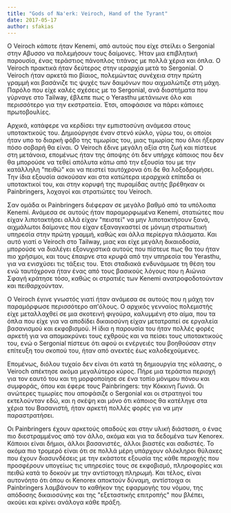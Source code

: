 ```yaml
---
title: "Gods of Na'erk: Veiroch, Hand of the Tyrant"
date: 2017-05-17
author: sfakias
---
```


Ο Veiroch κάποτε ήταν Kenemi, από αυτούς που είχε στείλει ο Sergonial στην
Αβυσσο να πολεμήσουν τους δαίμονες. Ήταν μια επιβλητική παρουσία, ένας
τεράστιος πάνοπλος τιτάνας με πολλά χέρια και όπλα. O Veiroch πρακτικά ήταν
δεύτερος στην ιεραρχία μετά το Sergonial. Ο Veiroch ήταν αρκετά πιο βίαιος,
πολεμώντας συνέχεια στην πρώτη γραμμή και βασάνιζε τις ψυχές των δαιμόνων που
αιχμαλώτιζε στη μάχη. Παρόλο που είχε καλές σχέσεις με το Sergonial, ανά
διαστήματα που γύρναγε στο Tailway, έβλεπε πως ο Yerasthu μετάνιωνε όλο και
περισσότερο για την εκστρατεία. Έτσι, αποφάσισε να πάρει κάποιες πρωτοβουλίες.



Αρχικά, κατάφερε να κερδίσει την εμπιστοσύνη ανάμεσα στους υποτακτικούς του.
Δημιούργησε έναν στενό κύκλο, γύρω του, οι οποίοι ήταν υπο το διαρκή φόβο της
τιμωρίας του, μιας τιμωρίας που όλοι ήξεραν πόσο σοβαρή θα είναι. Ο Veiroch
έδινε μεγάλη αξία στη ζωή και πίστευε στη μετάνοια, επομένως ήταν της άποψης
ότι δεν υπήρχε κάποιος που δεν θα μπορούσε να τεθεί απόλυτα κάτω από την
εξουσία του με την κατάλληλη "πειθώ" και να πειστεί ταυτόχρονα ότι δε θα
λοξοδρομήσει. Την ίδια εξουσία ασκούσαν και στα κατώτερα ιεραρχικά επίπεδα οι
υποτακτικοί του, και στην κορυφή της πυραμίδας αυτής βρέθηκαν οι Painbringers,
λοχαγοί και στρατιώτες του Veiroch.



Σαν ομάδα οι Painbringers διέφεραν σε μεγάλο βαθμό από τα υπόλοιπα Kenemi.
Ανάμεσα σε αυτούς ήταν παραμορφωμένα Kenemi, στατιώτες που είχαν λιποτακτήσει
αλλά είχαν "πειστεί" να μην λιποτακτήσουν ξανά, αιχμάλωτοι δαίμονες που είχαν
εξαναγκαστεί σε μόνιμη στρατιωτική υπηρεσία στην πρώτη γραμμή, καθώς και άλλα
περίεργα πλάσματα. Και αυτό γιατί ο Veiroch στο Tailway, μιας και είχε μεγάλη
δικαιοδοσία, μπορούσε να διαλέγει εξονυχιστικά αυτούς που πίστευε πως θα του
ήταν πιο χρήσιμοι, και τους έπαιρνε στα κρυφά από την υπηρεσία του Yerasthu,
για να ενισχύσει τις τάξεις του. Έτσι σταδιακά ενδυνάμωσε τη θέση του ενώ
ταυτόχρονα ήταν ένας από τους βασικούς λόγους που η Αιώνια Σφαγή κράτησε τόσο,
καθώς οι στρατιές των Kenemi ανατροφοδοτούνταν και πειθαρχούνταν.



Ο Veiroch έγινε γνωστός γιατί ήταν ανάμεσα σε αυτούς που η μάχη τον
παραμόρφωσε περισσότερο απ'όλους. Ο αρχικός γενναίος πολεμιστής είχε
μεταλλαχθεί σε μια σκοτεινή φιγούρα, καλυμμένη στο αίμα, που τα όπλα που είχε
για να αποδίδει δικαιοσύνη είχαν μετατραπεί σε εργαλεία βασανισμού και
εκφοβισμού. Η ίδια η παρουσία του ήταν πολλές φορές αρκετή για να απομακρύνει
τους εχθρούς και να πείσει τους υποτακτικούς του, ενώ ο Sergonial πίστευε ότι
αφού οι ενέργειές του βοηθούσαν στην επίτευξη του σκοπού του, ήταν από ανεκτές
έως καλοδεχούμενες.



Επομένως, διόλου τυχαίο δεν είναι ότι κατά τη δημιουργία της κόλασης, ο
Veiroch απέκτησε ακόμα μεγαλύτερο κύρος. Πήρε μια τεράστια περιοχή για τον
εαυτό του και τη μορφοποίησε σε ένα τοπίο μόνιμου πόνου και συμφοράς, όπου και
έφερε τους Painbringers: την Κόκκινη Γωνιά. Οι ανώτερες τιμωρίες που αποφάσιζε
ο Sergonial και οι στρατηγοί του εκτελούνταν εδώ, και η σκέψη και μόνο ότι
κάποιος θα κατέληγε στα χέρια του Βασανιστή, ήταν αρκετή πολλές φορές για να
μην παραστρατήσει.



Οι Painbringers έχουν αρκετούς οπαδούς και στην υλική διάσταση, ο ένας πιο
διεστραμμένος από τον άλλο, ακόμα και για τα δεδομένα των Kenorex. Κάποιοι
είναι δήμιοι, άλλοι βασανιστές, άλλοι βιαστές και σαδιστές. Το ακόμα πιο
τρομερό είναι ότι σε πολλά μέρη υπάρχουν ολόκληροι θύλακες που έχουν
διασυνδέσεις με την εκάστοτε εξουσία της κάθε περιοχής που προσφέρουν υπογείως
τις υπηρεσίες τους σε εκφοβισμό, πληροφορίες και πειθώ κατά το δοκούν με την
αντίστοιχη πληρωμή. Και τέλος, είναι αυτονόητο ότι όπου οι Kenorex αποκτούν
δύναμη, αντίστοιχα οι Painbringers λαμβάνουν το καθήκον της εφαρμογής του
νόμου, της απόδοσης δικαιοσύνης και της "εξεταστικής επιτροπής" που βλέπει,
ακούει και κρίνει ανάλογα κάθε πράξη.







